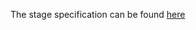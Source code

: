 The stage specification can be found [here](https://hyperskill.org/projects/48/stages/255/implement)